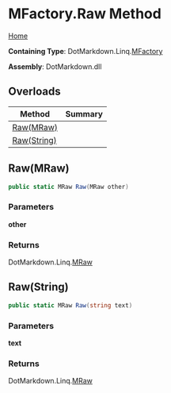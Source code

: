 <a name="_top"></a>

# MFactory\.Raw Method

[Home](../../../../README.md#_top)

**Containing Type**: DotMarkdown\.Linq\.[MFactory](../README.md#_top)

**Assembly**: DotMarkdown\.dll

## Overloads

| Method | Summary |
| ------ | ------- |
| [Raw(MRaw)](#DotMarkdown_Linq_MFactory_Raw_DotMarkdown_Linq_MRaw_) | |
| [Raw(String)](#DotMarkdown_Linq_MFactory_Raw_System_String_) | |

## Raw\(MRaw\) <a name="DotMarkdown_Linq_MFactory_Raw_DotMarkdown_Linq_MRaw_"></a>

```csharp
public static MRaw Raw(MRaw other)
```

### Parameters

**other**

### Returns

DotMarkdown\.Linq\.[MRaw](../../MRaw/README.md#_top)

## Raw\(String\) <a name="DotMarkdown_Linq_MFactory_Raw_System_String_"></a>

```csharp
public static MRaw Raw(string text)
```

### Parameters

**text**

### Returns

DotMarkdown\.Linq\.[MRaw](../../MRaw/README.md#_top)

